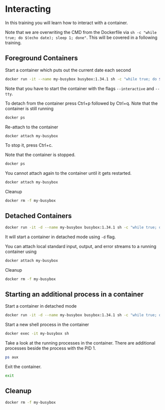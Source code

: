 # Interacting

In this training you will learn how to interact with a container.

Note that we are overwriting the CMD from the Dockerfile via `sh -c "while true; do $(echo date); sleep 1; done"`. This will be covered in a following training.

## Foreground Containers

Start a container which puts out the current date each second

```bash
docker run -it --name my-busybox busybox:1.34.1 sh -c "while true; do $(echo date); sleep 1; done"
```

Note that you have to start the container with the flags `--interactive` and `--tty`.

To detach from the container press Ctrl+p followed by Ctrl+q. Note that the container is still running

```bash
docker ps
```

Re-attach to the container

```bash
docker attach my-busybox
```

To stop it, press Ctrl+c.

Note that the container is stopped.

```bash
docker ps
```

You cannot attach again to the container until it gets restarted.

```bash
docker attach my-busybox
```

Cleanup

```bash
docker rm -f my-busybox
```

## Detached Containers

```bash
docker run -it -d --name my-busybox busybox:1.34.1 sh -c "while true; do $(echo date); sleep 1; done"
```

It will start a container in detached mode using `-d` flag.

You can attach local standard input, output, and error streams to a running
container using

```bash
docker attach my-busybox
```

Cleanup

```bash
docker rm -f my-busybox
```

## Starting an additional process in a container

Start a container in detached mode

```bash
docker run -it -d --name my-busybox busybox:1.34.1 sh -c "while true; do $(echo date); sleep 1; done"
```

Start a new shell process in the container

```bash
docker exec -it my-busybox sh
```

Take a look at the running processes in the container. There are additional processes beside the process with the PID 1.

```bash
ps aux
```

Exit the container.

```bash
exit
```

## Cleanup

```bash
docker rm -f my-busybox
```
